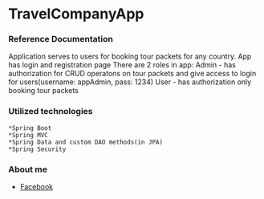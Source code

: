 # TravelCompanyApp
### Reference Documentation

Application serves to users for booking tour packets for any country.
App has login and registration page
There are 2 roles in app:
Admin - has authorization for CRUD operatons on tour packets and give access to login for users(username: appAdmin, pass: 1234)
User - has authorization only booking tour packets

### Utilized technologies
  	*Spring Boot
	*Spring MVC
	*Spring Data and custom DAO methods(in JPA)
	*Spring Security

### About me
* [Facebook](https://www.facebook.com/murad.isgenderli.12)




